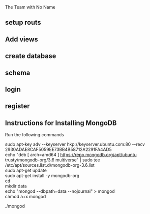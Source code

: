 The Team with No Name


## setup routs
## Add views 
## create database
## schema
## login 
## register



## Instructions for Installing MongoDB

Run the following commands

sudo apt-key adv --keyserver hkp://keyserver.ubuntu.com:80 --recv 2930ADAE8CAF5059EE73BB4B58712A2291FA4AD5  
echo "deb [ arch=amd64 ] https://repo.mongodb.org/apt/ubuntu trusty/mongodb-org/3.6 multiverse" | sudo tee /etc/apt/sources.list.d/mongodb-org-3.6.list  
sudo apt-get update  
sudo apt-get install -y mongodb-org  
cd  
mkdir data  
echo "mongod --dbpath=data --nojournal" > mongod  
chmod a+x mongod  
  
./mongod  